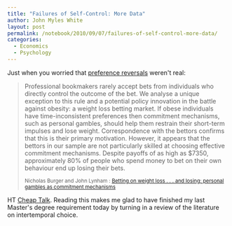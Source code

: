 ```yaml
---
title: "Failures of Self-Control: More Data"
author: John Myles White
layout: post
permalink: /notebook/2010/09/07/failures-of-self-control-more-data/
categories:
  - Economics
  - Psychology
---
```


Just when you worried that [preference reversals](http://www.google.com/url?sa=t&source=web&cd=1&ved=0CBcQFjAA&url=http%3A%2F%2Fciteseerx.ist.psu.edu%2Fviewdoc%2Fdownload%3Fdoi%3D10.1.1.63.2938%26rep%3Drep1%26type%3Dpdf&rct=j&q=preference%20reversal%20intertemporal&ei=uNOGTIqbNsSAlAfT6eXUDw&usg=AFQjCNF6TXwgh2eJ3y1MXFQU0xBGqp9csA) weren't real:

<blockquote>
<p>Professional bookmakers rarely accept bets from individuals who directly control the outcome of the bet. We analyse a unique exception to this rule and a potential policy innovation in the battle against obesity: a weight loss betting market. If obese individuals have time-inconsistent preferences then commitment mechanisms, such as personal gambles, should help them restrain their short-term impulses and lose weight. Correspondence with the bettors confirms that this is their primary motivation. However, it appears that the bettors in our sample are not particularly skilled at choosing effective commitment mechanisms. Despite payoffs of as high as $7350, approximately 80% of people who spend money to bet on their own behaviour end up losing their bets.</p>

<small>Nicholas Burger and John Lynham : <a href="http://www2.hawaii.edu/~lynham/Welcome_files/913267828-2.pdf">Betting on weight loss . . . and losing: personal gambles as commitment mechanisms</a></small>
</blockquote>

HT [Cheap Talk](http://cheeptalk.wordpress.com/2010/09/07/bad-news-for-commitment-mechanisms/). Reading this makes me glad to have finished my last Master's degree requirement today by turning in a review of the literature on intertemporal choice.
